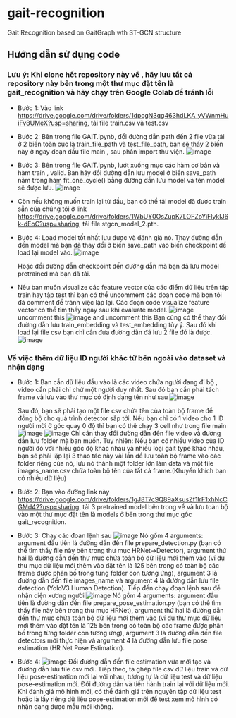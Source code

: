 # gait-recognition
Gait Recognition based on GaitGraph wth ST-GCN structure 
## Hướng dẫn sử dụng code 
### Lưu ý: Khi clone hết repository này về , hãy lưu tất cả repository này bên trong một thư mục đặt tên là gait_recognition và hãy chạy trên Google Colab để tránh lỗi
* Bước 1: Vào link https://drive.google.com/drive/folders/1dpcgN3qg463hdLKA_yVWnmHuiFv8UMeX?usp=sharing, tải file train.csv và test.csv
* Bước 2: Bên trong file GAIT.ipynb, đổi đường dẫn path đến 2 file vừa tải ở 2 biến toàn cục là train_file_path và test_file_path, bạn sẽ thấy 2 biến này ở ngay đoạn đầu file main , sau phần import thư viện.
  ![image](https://github.com/user-attachments/assets/9cca2cc1-d657-47b8-a56a-f6975043fdda)
  
* Bước 3: Bên trong file GAIT.ipynb, lướt xuống mục các hàm cơ bản và hàm train , valid. Bạn hãy đổi đường dẫn lưu model ở biến save_path nằm trong hàm fit_one_cycle() bằng đường dẫn lưu model và tên model sẽ được lưu.
  ![image](https://github.com/user-attachments/assets/8abce528-3faf-4af5-8ed1-e67c5507edb9)

* Còn nếu không muốn train lại từ đầu, bạn có thể tải model đã được train sẵn của chúng tôi ở link https://drive.google.com/drive/folders/1WbUY0OsZupK7LOFZoYiFlykIJ6k-dEoC?usp=sharing, tải file stgcn_model_2.pth.
* Bước 4: Load model tốt nhất lưu được và đánh giá nó. Thay đường dẫn đến model mà bạn đã thay đổi ở biến save_path vào biến checkpoint để load lại model vào.
  ![image](https://github.com/user-attachments/assets/d32f914a-d818-499c-86a8-3719bcc4b936)
  
  Hoặc đổi đường dẫn checkpoint đến đường dẫn mà bạn đã lưu model pretrained mà bạn đã tải.
* Nếu bạn muốn visualize các feature vector của các điểm dữ liệu trên tập train hay tập test thì bạn có thể uncomment các đoạn code mà bọn tôi đã comment để tránh việc lặp lại. Các đoạn code visualize feature vector có thể tìm thấy ngay sau khi evaluate model.
  ![image](https://github.com/user-attachments/assets/c6f0dc8b-808c-4820-bd73-e0fa4945fe37)
  uncomment this
  ![image](https://github.com/user-attachments/assets/077d5479-4a41-4c5d-a76e-e9520a70ddba)
  and uncomment this
  Bạn cũng có thể thay đổi đường dẫn lưu train_embedding và test_embedding tùy ý. Sau đó khi load lại file csv bạn chỉ cần đưa đường dẫn đã lưu 2 file đó là được.
  ![image](https://github.com/user-attachments/assets/e231f1c0-f5c1-438c-9722-15e385b4ad60)
  
### Về việc thêm dữ liệu ID người khác từ bên ngoài vào dataset và nhận dạng
* Bước 1: Bạn cần dữ liệu đầu vào là các video chứa người đang đi bộ , video cần phải chỉ chứ một người duy nhất. Sau đó bạn cần phải tách frame và lưu vào thư mục có định dạng tên như sau
  ![image](https://github.com/user-attachments/assets/e801631b-a6c6-48eb-b4c4-ae96f8e6cef6)
  
  Sau đó, bạn sẽ phải tạo một file csv chứa tên của toàn bộ frame để đồng bộ cho quá trình detector sắp tới.
  Nếu bạn chỉ có 1 video cho 1 ID người mời ở góc quay 0 độ thì bạn có thê chạy 3 cell như trong file main
  ![image](https://github.com/user-attachments/assets/22911cbe-313a-48ee-9f5b-39f582fdb7db)
  ![image](https://github.com/user-attachments/assets/44c249e6-f6fb-4cfd-aa07-ef033f1abbd6)
  Chỉ cần thay đổi đường dẫn đến file video và đường dẫn lưu folder mà bạn muốn.
  Tuy nhiên: Nếu bạn có nhiều video của ID người đó với nhiều góc độ khác nhau và nhiều loại gait type khác nhau, bạn sẽ phải lặp lại 3 thao tác này vài lần để lưu toàn bộ frame vào các folder riêng của nó, lưu nó thành một folder lớn làm data và một file images_name.csv chứa toàn bộ tên của tất cả frame.(Khuyến khích bạn có nhiều dữ liệu)
* Bước 2: Bạn vào đường link này https://drive.google.com/drive/folders/1gJ8T7c9Q89aXsusZf1lrF1xhNcCGMd42?usp=sharing, tải 3 pretrained model bên trong về và lưu toàn bộ vào một thư mục đặt tên là models ở bên trong thư mục gốc gait_recognition.
* Bước 3: Chạy các đoạn lệnh sau
  ![image](https://github.com/user-attachments/assets/09aaa400-ddc5-4578-ada7-7ba3f3912d90)
  Nó gồm 4 arguments: argument đầu tiên là đường dẫn đến file prepare_detection.py (bạn có thể tìm thấy file này bên trong thư mục HRNet->Detector), argument thứ hai là đường dẫn đến thư mục chứa toàn bộ dữ liệu mới thêm vào (ví dụ thư mục dữ liệu mới thêm vào đặt tên là 125 bên trong có toàn bộ các frame được phân bố trong từng folder con tương ứng), argument 3 là đường dẫn đến file images_name và argument 4 là đường dẫn lưu file detection (YoloV3 Human Detection).
  Tiếp đến chạy đoạn lệnh sau để nhận diện xương người
  ![image](https://github.com/user-attachments/assets/38bdc75b-9d6d-4fdb-be10-cc3d12ec0a58)
Nó gồm 4 arguments: argument đầu tiên là đường dẫn đến file prepare_pose_estimation.py (bạn có thể tìm thấy file này bên trong thư mục HRNet), argument thứ hai là đường dẫn đến thư mục chứa toàn bộ dữ liệu mới thêm vào (ví dụ thư mục dữ liệu mới thêm vào đặt tên là 125 bên trong có toàn bộ các frame được phân bố trong từng folder con tương ứng), argument 3 là đường dẫn đến file detectors mới thực hiện và argument 4 là đường dẫn lưu file pose estimation (HR Net Pose Estimation).
* Bước 4:
  ![image](https://github.com/user-attachments/assets/50d1a862-970d-4431-90a8-97e1108add3c)
  Đổi đường dẫn đến file estimation vừa mới tạo và đường dẫn lưu file csv mới.
  Tiếp theo, ta ghép file csv dữ liệu train và dữ liệu pose-estimation mới lại với nhau, tương tự là dữ liệu test và dữ liệu pose-estimation mới. Đổi đường dẫn và tiến hành train lại với dữ liệu mới. Khi đánh giá mô hình mới, có thể đánh giá trên nguyên tập dữ liệu test hoặc là lấy riêng dữ liệu pose-estimation mới để test xem mô hình có nhận dạng được mẫu mới không.






